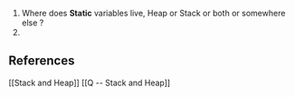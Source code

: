 1. Where does __Static__ variables live, Heap or Stack or both or somewhere else ?
2. 





























## References
[[Stack and Heap]]
[[Q -- Stack and Heap]]